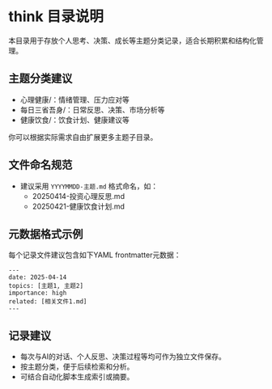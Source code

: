 # think 目录说明

本目录用于存放个人思考、决策、成长等主题分类记录，适合长期积累和结构化管理。

## 主题分类建议

- 心理健康/：情绪管理、压力应对等
- 每日三省吾身/：日常反思、决策、市场分析等
- 健康饮食/：饮食计划、健康建议等

你可以根据实际需求自由扩展更多主题子目录。

## 文件命名规范

- 建议采用 `YYYYMMDD-主题.md` 格式命名，如：
  - 20250414-投资心理反思.md
  - 20250421-健康饮食计划.md

## 元数据格式示例

每个记录文件建议包含如下YAML frontmatter元数据：

```
---
date: 2025-04-14
topics: [主题1, 主题2]
importance: high
related: [相关文件1.md]
---
```

## 记录建议

- 每次与AI的对话、个人反思、决策过程等均可作为独立文件保存。
- 按主题分类，便于后续检索和分析。
- 可结合自动化脚本生成索引或摘要。 